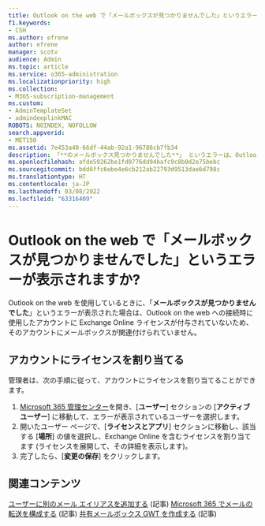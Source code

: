 ```yaml
---
title: Outlook on the web で「メールボックスが見つかりませんでした」というエラーが表示される場合
f1.keywords:
- CSH
ms.author: efrene
author: efrene
manager: scotv
audience: Admin
ms.topic: article
ms.service: o365-administration
ms.localizationpriority: high
ms.collection:
- M365-subscription-management
ms.custom:
- AdminTemplateSet
- admindeeplinkMAC
ROBOTS: NOINDEX, NOFOLLOW
search.appverid:
- MET150
ms.assetid: 7e453a40-66df-44ab-92a1-96786cb7fb34
description: 「**のメールボックス見つかりませんでした**」 というエラーは、Outlook on the web への接続に使用したアカウントに Exchange Online のライセンスが存在しないという意味です。
ms.openlocfilehash: afde59262be1fd0776dd94bafc9c8b0d2e75bebc
ms.sourcegitcommit: bdd6ffc6ebe4e6cb212ab22793d9513dae6d798c
ms.translationtype: HT
ms.contentlocale: ja-JP
ms.lasthandoff: 03/08/2022
ms.locfileid: "63316409"
---
```

# <a name="getting-a-mailbox-not-found-error-in-outlook-on-the-web"></a>Outlook on the web で「メールボックスが見つかりませんでした」というエラーが表示されますか?

Outlook on the web を使用しているときに、「**メールボックスが見つかりませんでした**」というエラーが表示された場合は、Outlook on the web への接続時に使用したアカウントに Exchange Online ライセンスが付与されていないため、そのアカウントにメールボックスが関連付けられていません。 

## <a name="assign-a-license-to-your-account"></a>アカウントにライセンスを割り当てる

管理者は、次の手順に従って、アカウントにライセンスを割り当てることができます。

1. [Microsoft 365 管理センター](https://admin.microsoft.com/adminportal/home#/homepage)を開き、[**ユーザー**] セクションの [**アクティブ ユーザー**] に移動して、エラーが表示されているユーザーを選択します。
1. 開いたユーザー ページで、[**ライセンスとアプリ**] セクションに移動し、該当する [**場所**] の値を選択し、Exchange Online を含むライセンスを割り当てます (ライセンスを展開して、その詳細を表示します)。 
1. 完了したら、[**変更の保存**] をクリックします。

## <a name="related-content"></a>関連コンテンツ

[ユーザーに別のメール エイリアスを追加する](../email/add-another-email-alias-for-a-user.md) (記事)
[Microsoft 365 でメールの転送を構成する](../email/configure-email-forwarding.md) (記事)
[共有メールボックス GWT を作成する](../email/create-a-shared-mailbox.md) (記事)